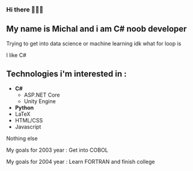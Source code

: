 ### Hi there 🥶🥶🥶
## My name is Michal and i am C# noob developer
Trying to get into data science or machine learning idk what for loop is

I like C# <br>

## Technologies i'm interested in : 
- <strong>C#</strong>
  - ASP.NET Core
  - Unity Engine
- <strong>Python</strong>
- LaTeX
- HTML/CSS
- Javascript

Nothing else

My goals for 2003 year : Get into COBOL

My goals for 2004 year : Learn FORTRAN and finish college
